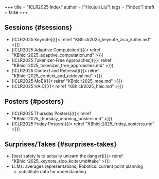 +++
title = "ICLR2025 Index"
author = ["Houjun Liu"]
tags = ["index"]
draft = false
+++

## Sessions {#sessions}

-   [ICLR2025 Keynote]({{< relref "KBhiclr2025_keynote_zico_kolter.md" >}})
-   [ICLR2025 Adaptive Computation]({{< relref "KBhiclr2025_adaptive_computation.md" >}})
-   [ICLR2025 Tokenizer-Free Approaches]({{< relref "KBhiclr2025_tokenizer_free_approaches.md" >}})
-   [ICLR2025 Context and Retrieval]({{< relref "KBhiclr2025_context_and_retrieval.md" >}})
-   [ICLR2025 MoE]({{< relref "KBhiclr2025_moe.md" >}})
-   [ICLR2025 HAIC]({{< relref "KBhiclr2025_haic.md" >}})


## Posters {#posters}

-   [ICLR2025 Thursday Posters]({{< relref "KBhiclr2025_thursday_morning_posters.md" >}})
-   [ICLR2025 Friday Posters]({{< relref "KBhiclr2025_friday_posterss.md" >}})


## Surprises/Takes {#surprises-takes}

-   [best safety is to actually unlearn the danger]({{< relref "KBhiclr2025_keynote_zico_kolter.md#take" >}})
-   LLMs: averages representations; Robotics: current point planning
    -   substitute data for understanding
